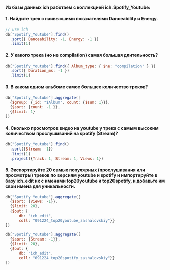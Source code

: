 #### Из базы данных ich работаем с коллекцией ich.Spotify_Youtube:
#### 1. Найдите трек с наивысшими показателями Danceability и Energy.

```js
// use ich
db["Spotify_Youtube"].find()
  .sort({ Danceability: -1, Energy: -1 })
  .limit(1)
```

#### 2. У какого трека (но не compilation) самая большая длительность?

```js
db["Spotify_Youtube"].find({ Album_type: { $ne: "compilation" } })
  .sort({ Duration_ms: -1 })
  .limit(1)
```

#### 3. В каком одном альбоме самое большее количество треков? 

```js
db["Spotify_Youtube"].aggregate([
  {$group: {_id: "$Album", count: {$sum: 1}}},
  {$sort: {count: -1 }},
  {$limit: 1}
])
```

#### 4. Сколько просмотров видео на youtube у трека с самым высоким количеством прослушиваний на spotify (Stream)?

```js
db["Spotify_Youtube"].find()
  .sort({Stream: -1})
  .limit(1)
  .project({Track: 1, Stream: 1, Views: 1})
```

#### 5. Экспортируйте 20 самых популярных (прослушивания или просмотры) треков по версиям youtube и spotify и импортируйте в базу ich_edit их с именами top20youtube и top20spotify, и добавьте им свои имена для уникальности.

```js
db["Spotify_Youtube"].aggregate([
  {$sort: {Views: -1}},
  {$limit: 20},
  {$out: {
      db: "ich_edit",
      coll: "091224_top20youtube_zashalovskiy"}}
])

db["Spotify_Youtube"].aggregate([
  {$sort: {Stream: -1}},
  {$limit: 20},
  {$out: {
      db: "ich_edit",
      coll: "091224_top20spotify_zashalovskiy"}}
])
```